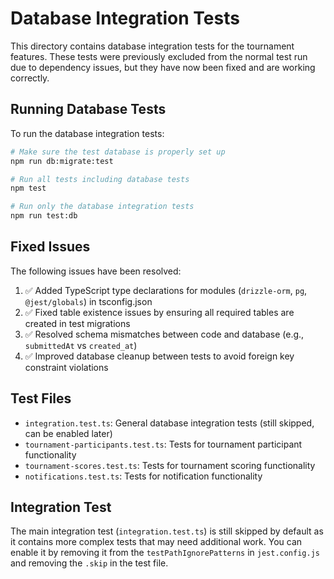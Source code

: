 # Database Integration Tests

This directory contains database integration tests for the tournament features. These tests were previously excluded from the normal test run due to dependency issues, but they have now been fixed and are working correctly.

## Running Database Tests

To run the database integration tests:

```bash
# Make sure the test database is properly set up
npm run db:migrate:test

# Run all tests including database tests
npm test

# Run only the database integration tests
npm run test:db
```

## Fixed Issues

The following issues have been resolved:

1. ✅ Added TypeScript type declarations for modules (`drizzle-orm`, `pg`, `@jest/globals`) in tsconfig.json
2. ✅ Fixed table existence issues by ensuring all required tables are created in test migrations
3. ✅ Resolved schema mismatches between code and database (e.g., `submittedAt` vs `created_at`)
4. ✅ Improved database cleanup between tests to avoid foreign key constraint violations

## Test Files

- `integration.test.ts`: General database integration tests (still skipped, can be enabled later)
- `tournament-participants.test.ts`: Tests for tournament participant functionality
- `tournament-scores.test.ts`: Tests for tournament scoring functionality  
- `notifications.test.ts`: Tests for notification functionality

## Integration Test

The main integration test (`integration.test.ts`) is still skipped by default as it contains more complex tests that may need additional work. You can enable it by removing it from the `testPathIgnorePatterns` in `jest.config.js` and removing the `.skip` in the test file. 